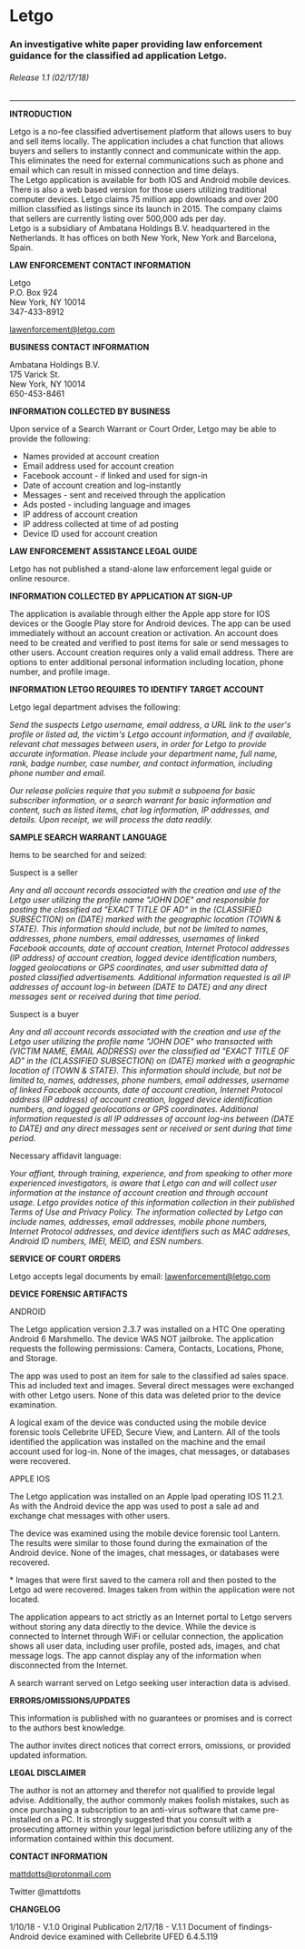 # Letgo

### An investigative white paper providing law enforcement guidance for the classified ad application Letgo.

###### Release 1.1 \(02/17/18\)
___
**INTRODUCTION**  

Letgo is a no-fee classified advertisement platform that allows users to buy and sell items locally.  The application includes a chat function that allows buyers and sellers to instantly connect and communicate within the app.  This eliminates the need for external communications such as phone and email which can result in missed connection and time delays.  
The Letgo application is available for both IOS and Android mobile devices.  There is also a web based version for those users utilizing traditional computer devices.  Letgo claims 75 million app downloads and over 200 million classified as listings since its launch in 2015.  The company claims that sellers are currently listing over 500,000 ads per day.  
Letgo is a subsidiary of Ambatana Holdings B.V. headquartered in the Netherlands.  It has offices on both New York, New York and Barcelona, Spain.  

**LAW ENFORCEMENT CONTACT INFORMATION**  

Letgo  
P.O. Box 924  
New York, NY  10014  
347-433-8912   

<lawenforcement@letgo.com>  

**BUSINESS CONTACT INFORMATION**    

Ambatana Holdings B.V.   
175 Varick St.  
New York, NY 10014  
650-453-8461  

**INFORMATION COLLECTED BY BUSINESS**  

Upon service of a Search Warrant or Court Order, Letgo may be able to provide the following:  
* Names provided at account creation
* Email address used for account creation
* Facebook account - if linked and used for sign-in
* Date of account creation and log-instantly
* Messages - sent and received through the application
* Ads posted - including language and images
* IP address of account creation
* IP address collected at time of ad posting
* Device ID used for account creation  

**LAW ENFORCEMENT ASSISTANCE LEGAL GUIDE**   

Letgo has not published a stand-alone law enforcement legal guide or online resource.  

**INFORMATION COLLECTED BY APPLICATION AT SIGN-UP**   

The application is available through either the Apple app store for IOS devices or the Google Play store for Android devices.  The app can be used immediately without an account creation or activation.  An account does need to be created and verified to post items for sale or send messages to other users.  Account creation requires only a valid email address.  There are options to enter additional personal information including location, phone number, and profile image.  

**INFORMATION LETGO REQUIRES TO IDENTIFY TARGET ACCOUNT**    

Letgo legal department advises the following:  

*Send the suspects Letgo username, email address, a URL link to the user's profile or listed ad, the victim's Letgo account information, and if available, relevant chat messages between users, in order for Letgo to provide accurate information.  Please include your department name, full name, rank, badge number, case number, and contact information, including phone number and email.*  

*Our release policies require that you submit a subpoena for basic subscriber information, or a search warrant for basic information and content, such as listed items, chat log information, IP addresses, and details.  Upon receipt, we will process the data readily.*  

**SAMPLE SEARCH WARRANT LANGUAGE**    

Items to be searched for and seized:

Suspect is a seller  

*Any and all account records associated with the creation and use of the Letgo user utilizing the profile name "JOHN DOE" and responsible for posting the classified ad "EXACT TITLE OF AD" in the \(CLASSIFIED SUBSECTION\) on \(DATE\) marked with the geographic location \(TOWN & STATE\). This information should include, but not be limited to names, addresses, phone numbers, email addresses, usernames of linked Facebook accounts, date of account creation, Internet Protocol addresses \(IP address\) of account creation, logged device identification numbers, logged geolocations or GPS coordinates, and user submitted data of posted classified advertisements.  Additional information requested is all IP addresses of account log-in between \(DATE to DATE\) and any direct messages sent or received during that time period.*  

Suspect is a buyer

*Any and all account records associated with the creation and use of the Letgo user utilizing the profile name "JOHN DOE" who transacted with \(VICTIM NAME, EMAIL ADDRESS\) over the classified ad "EXACT TITLE OF AD" in the \(CLASSIFIED SUBSECTION\) on \(DATE\) marked with a geographic location of \(TOWN & STATE\).  This information should include, but not be limited to, names, addresses, phone numbers, email addresses, username of linked Facebook accounts, date of account creation, Internet Protocol address \(IP address\) of account creation, logged device identification numbers, and logged geolocations or GPS coordinates.  Additional information requested is all IP addresses of account log-ins between \(DATE to DATE\) and any direct messages sent or received or sent during that time period.*  

Necessary affidavit language:

*Your affiant, through training, experience, and from speaking to other more experienced investigators, is aware that Letgo can and will collect user information at the instance of account creation and through account usage. Letgo provides notice of this information collection in their published Terms of Use and Privacy Policy.  The information collected by Letgo can include names, addresses, email addresses, mobile phone numbers, Internet Protocol addresses, and device identifiers such as MAC addreses, Android ID numbers, IMEI, MEID, and ESN numbers.*  

**SERVICE OF COURT ORDERS**  

Letgo accepts legal documents by email: <lawenforcement@letgo.com>  

**DEVICE FORENSIC ARTIFACTS**  

ANDROID  

The Letgo application version 2.3.7 was installed on a HTC One operating Android 6 Marshmello.  The device WAS NOT jailbroke.  The application requests the following permissions: Camera, Contacts, Locations, Phone, and Storage.  

The app was used to post an item for sale to the classified ad sales space.  This ad included text and images.  Several direct messages were exchanged with other Letgo users.  None of this data was deleted prior to the device examination.  

A logical exam of the device was conducted using the mobile device forensic tools Cellebrite UFED, Secure View, and Lantern.  All of the tools identified the application was installed on the machine and the email account used for log-in.  None of the images, chat messages, or databases were recovered.  

APPLE IOS  

The Letgo application was installed on an Apple Ipad operating IOS 11.2.1.  As with the Android device the app was used to post a sale ad and exchange chat messages with other users.  

The device was examined using the mobile device forensic tool Lantern.  The results were similar to those found during the exmaination of the Android device.  None of the images, chat messages, or databases were recovered.

\* Images that were first saved to the camera roll and then posted to the Letgo ad were recovered.  Images taken from within the application were not located.  

The application appears to act strictly as an Internet portal to Letgo servers without storing any data directly to the device.  While the device is  connected to Internet through WiFi or cellular connection, the application shows all user data, including user profile, posted ads, images, and chat message logs.  The app cannot display any of the information when disconnected from the Internet.  

A search warrant served on Letgo seeking user interaction data is advised.   

**ERRORS/OMISSIONS/UPDATES**  

This information is published with no guarantees or promises and is correct to the authors best knowledge.  

The author invites direct notices that correct errors, omissions, or provided updated information.  

**LEGAL DISCLAIMER**  

The author is not an attorney and therefor not qualified to provide legal advise.  Additionally, the author commonly makes foolish mistakes, such as once purchasing a subscription to an anti-virus software that came pre-installed on a PC.  It is strongly suggested that you consult with a prosecuting attorney within your legal jurisdiction before utilizing any of the information contained within this document.  

**CONTACT INFORMATION**  

 mattdotts@protonmail.com   

 Twitter \@mattdotts

 **CHANGELOG**  

 1/10/18 - V.1.0 Original Publication
 2/17/18 - V.1.1 Document of findings- Android device examined with Cellebrite UFED 6.4.5.119  
 
